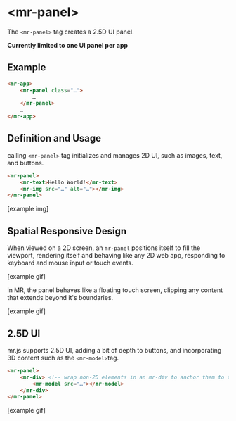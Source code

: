# &lt;mr-panel&gt;

The `<mr-panel>` tag creates a 2.5D UI panel.

**Currently limited to one UI panel per app**

## Example

```html
<mr-app>
    <mr-panel class="…">
        …
    </mr-panel>
    …
</mr-app>
```

## Definition and Usage

calling `<mr-panel>` tag initializes and manages 2D UI, such as images, text, and buttons.

```html
<mr-panel>
    <mr-text>Hello World!</mr-text>
    <mr-img src="…" alt="…"></mr-img>
</mr-panel>
```

\[example img\]

## Spatial Responsive Design

When viewed on a 2D screen, an `mr-panel` positions itself to fill the viewport, rendering itself and behaving like any 2D web app, responding to keyboard and mouse input or touch events.

\[example gif\]

in MR, the panel behaves like a floating touch screen, clipping any content that extends beyond it's boundaries.

\[example gif\]

## 2.5D UI

mr.js supports 2.5D UI, adding a bit of depth to buttons, and incorporating 3D content such as the `<mr-model>`tag.

```html
<mr-panel>
    <mr-div> <!-- wrap non-2D elements in an mr-div to anchor them to the panel -->
        <mr-model src="…"></mr-model>
    </mr-div>
</mr-panel>
```

\[example gif\]
